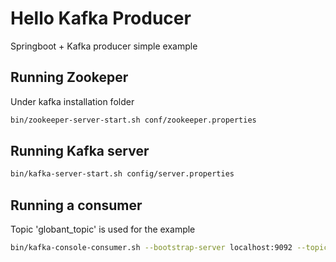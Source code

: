 # Hello Kafka Producer

Springboot + Kafka producer simple example

## Running Zookeper

Under kafka installation folder

```bash
bin/zookeeper-server-start.sh conf/zookeeper.properties
```

## Running Kafka server

```bash
bin/kafka-server-start.sh config/server.properties
```

## Running a consumer
Topic 'globant_topic' is used for the example

```bash
bin/kafka-console-consumer.sh --bootstrap-server localhost:9092 --topic globant_topic --from-beginning
```